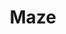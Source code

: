 ---
title: Maze
intro:  A user testing platform that turns your prototype into actionable insights from real users.
linkurl: http://www.maze.design
category:
- User research
- User testing
logo: "maze.png"
---